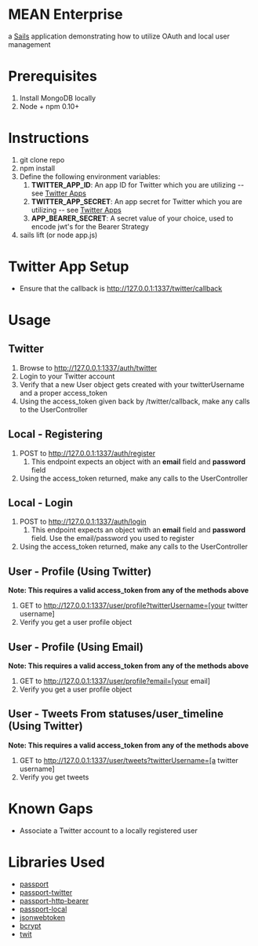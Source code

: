 # MEAN Enterprise

a [Sails](http://sailsjs.org) application demonstrating how to utilize OAuth and local user management

# Prerequisites
1. Install MongoDB locally
2. Node + npm 0.10+

# Instructions
1. git clone repo
2. npm install
3. Define the following environment variables:
    1. **TWITTER_APP_ID**: An app ID for Twitter which you are utilizing -- see [Twitter Apps](https://apps.twitter.com)
    2. **TWITTER_APP_SECRET**: An app secret for Twitter which you are utilizing -- see [Twitter Apps](https://apps.twitter.com)
    3. **APP_BEARER_SECRET**: A secret value of your choice, used to encode jwt's for the Bearer Strategy
4. sails lift (or node app.js)

# Twitter App Setup
* Ensure that the callback is http://127.0.0.1:1337/twitter/callback

# Usage

## Twitter

1. Browse to http://127.0.0.1:1337/auth/twitter
2. Login to your Twitter account
3. Verify that a new User object gets created with your twitterUsername and a proper access_token
4. Using the access_token given back by /twitter/callback, make any calls to the UserController

## Local - Registering

1. POST to http://127.0.0.1:1337/auth/register
    1. This endpoint expects an object with an **email** field and **password** field
2. Using the access_token returned, make any calls to the UserController

## Local - Login

1. POST to http://127.0.0.1:1337/auth/login
    1. This endpoint expects an object with an **email** field and **password** field. Use the email/password you used to register
2. Using the access_token returned, make any calls to the UserController

## User - Profile (Using Twitter)

**Note: This requires a valid access_token from any of the methods above**

1. GET to http://127.0.0.1:1337/user/profile?twitterUsername=[your twitter username]
2. Verify you get a user profile object

## User - Profile (Using Email)

**Note: This requires a valid access_token from any of the methods above**

1. GET to http://127.0.0.1:1337/user/profile?email=[your email]
2. Verify you get a user profile object

## User - Tweets From statuses/user_timeline (Using Twitter)

**Note: This requires a valid access_token from any of the methods above**

1. GET to http://127.0.0.1:1337/user/tweets?twitterUsername=[a twitter username]
2. Verify you get tweets

# Known Gaps

* Associate a Twitter account to a locally registered user

# Libraries Used
* [passport](https://www.npmjs.com/package/passport)
* [passport-twitter](https://www.npmjs.com/package/passport-twitter)
* [passport-http-bearer](https://www.npmjs.com/package/passport-http-bearer)
* [passport-local](https://www.npmjs.com/package/passport-local)
* [jsonwebtoken](https://www.npmjs.com/package/jsonwebtoken)
* [bcrypt](https://www.npmjs.com/package/bcrypt)
* [twit](https://www.npmjs.com/package/twit)